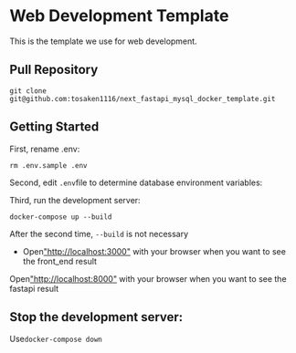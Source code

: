 # Web Development Template

This is the template we use for web development.

## Pull Repository

`git clone git@github.com:tosaken1116/next_fastapi_mysql_docker_template.git`

## Getting Started

First, rename .env:

```
rm .env.sample .env
```

Second, edit `.env`file to determine database environment variables:

Third, run the development server:

```
docker-compose up --build
```

After the second time, `--build` is not necessary

-   Open["http://localhost:3000"](http://localhost:3000) with your browser when you want to see the front_end result

Open["http://localhost:8000"](http://localhost:8000) with your browser when you want to see the fastapi result

## Stop the development server:

Use`docker-compose down`
